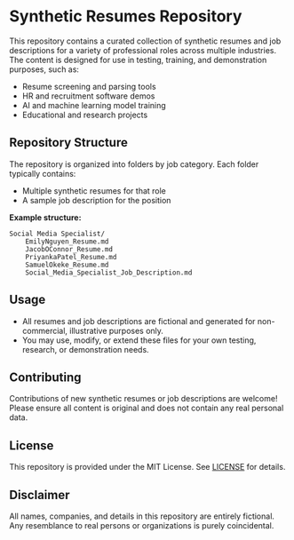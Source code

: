# Synthetic Resumes Repository

This repository contains a curated collection of synthetic resumes and job descriptions for a variety of professional roles across multiple industries. The content is designed for use in testing, training, and demonstration purposes, such as:

- Resume screening and parsing tools
- HR and recruitment software demos
- AI and machine learning model training
- Educational and research projects

## Repository Structure

The repository is organized into folders by job category. Each folder typically contains:

- Multiple synthetic resumes for that role
- A sample job description for the position

**Example structure:**

```
Social Media Specialist/
    EmilyNguyen_Resume.md
    JacobOConnor_Resume.md
    PriyankaPatel_Resume.md
    SamuelOkeke_Resume.md
    Social_Media_Specialist_Job_Description.md
```

## Usage

- All resumes and job descriptions are fictional and generated for non-commercial, illustrative purposes only.
- You may use, modify, or extend these files for your own testing, research, or demonstration needs.

## Contributing

Contributions of new synthetic resumes or job descriptions are welcome! Please ensure all content is original and does not contain any real personal data.

## License

This repository is provided under the MIT License. See [LICENSE](LICENSE) for details.

## Disclaimer

All names, companies, and details in this repository are entirely fictional. Any resemblance to real persons or organizations is purely coincidental.
